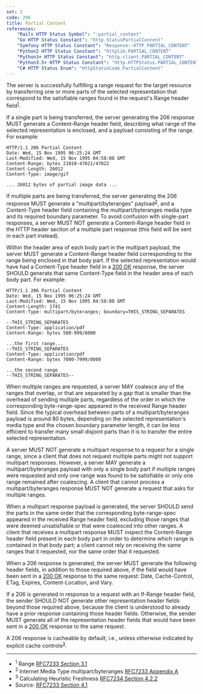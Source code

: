 ```yaml
---
set: 2
code: 206
title: Partial Content
references:
    "Rails HTTP Status Symbol": ":partial_content"
    "Go HTTP Status Constant": "http.StatusPartialContent"
    "Symfony HTTP Status Constant": "Response::HTTP_PARTIAL_CONTENT"
    "Python2 HTTP Status Constant": "httplib.PARTIAL_CONTENT"
    "Python3+ HTTP Status Constant": "http.client.PARTIAL_CONTENT"
    "Python3.5+ HTTP Status Constant": "http.HTTPStatus.PARTIAL_CONTENT"
    "C# HTTP Status Enum": "HttpStatusCode.PartialContent"
---
```


The server is successfully fulfilling a range request for the target resource by transferring one or more parts of the selected representation that correspond to the satisfiable ranges found in the request's Range header field<sup>[1](#ref-1)</sup>.

If a single part is being transferred, the server generating the 206 response MUST generate a Content-Range header field, describing what range of the selected representation is enclosed, and a payload consisting of the range. For example:

```
HTTP/1.1 206 Partial Content
Date: Wed, 15 Nov 1995 06:25:24 GMT
Last-Modified: Wed, 15 Nov 1995 04:58:08 GMT
Content-Range: bytes 21010-47021/47022
Content-Length: 26012
Content-Type: image/gif

... 26012 bytes of partial image data ...
```

If multiple parts are being transferred, the server generating the 206 response MUST generate a "multipart/byteranges" payload<sup>[2](#ref-2)</sup>, and a Content-Type header field containing the multipart/byteranges media type and its required boundary parameter. To avoid confusion with single-part responses, a server MUST NOT generate a Content-Range header field in the HTTP header section of a multiple part response (this field will be sent in each part instead).

Within the header area of each body part in the multipart payload, the server MUST generate a Content-Range header field corresponding to the range being enclosed in that body part. If the selected representation would have had a Content-Type header field in a [200 OK](/200) response, the server SHOULD generate that same Content-Type field in the header area of each body part. For example:

```
HTTP/1.1 206 Partial Content
Date: Wed, 15 Nov 1995 06:25:24 GMT
Last-Modified: Wed, 15 Nov 1995 04:58:08 GMT
Content-Length: 1741
Content-Type: multipart/byteranges; boundary=THIS_STRING_SEPARATES

--THIS_STRING_SEPARATES
Content-Type: application/pdf
Content-Range: bytes 500-999/8000

...the first range...
--THIS_STRING_SEPARATES
Content-Type: application/pdf
Content-Range: bytes 7000-7999/8000

...the second range
--THIS_STRING_SEPARATES--
```

When multiple ranges are requested, a server MAY coalesce any of the ranges that overlap, or that are separated by a gap that is smaller than the overhead of sending multiple parts, regardless of the order in which the corresponding byte-range-spec appeared in the received Range header field. Since the typical overhead between parts of a multipart/byteranges payload is around 80 bytes, depending on the selected representation's media type and the chosen boundary parameter length, it can be less efficient to transfer many small disjoint parts than it is to transfer the entire selected representation.

A server MUST NOT generate a multipart response to a request for a single range, since a client that does not request multiple parts might not support multipart responses. However, a server MAY generate a multipart/byteranges payload with only a single body part if multiple ranges were requested and only one range was found to be satisfiable or only one range remained after coalescing. A client that cannot process a multipart/byteranges response MUST NOT generate a request that asks for multiple ranges.

When a multipart response payload is generated, the server SHOULD send the parts in the same order that the corresponding byte-range-spec appeared in the received Range header field, excluding those ranges that were deemed unsatisfiable or that were coalesced into other ranges. A client that receives a multipart response MUST inspect the Content-Range header field present in each body part in order to determine which range is contained in that body part; a client cannot rely on receiving the same ranges that it requested, nor the same order that it requested.

When a 206 response is generated, the server MUST generate the following header fields, in addition to those required above, if the field would have been sent in a [200 OK](/200) response to the same request: Date, Cache-Control, ETag, Expires, Content-Location, and Vary.

If a 206 is generated in response to a request with an If-Range header field, the sender SHOULD NOT generate other representation header fields beyond those required above, because the client is understood to already have a prior response containing those header fields. Otherwise, the sender MUST generate all of the representation header fields that would have been sent in a [200 OK](/200) response to the same request.

A 206 response is cacheable by default; i.e., unless otherwise indicated by explicit cache controls<sup>[3](#ref-3)</sup>.

---

* <span id="ref-1"><sup>1</sup> Range [RFC7233 Section 3.1][2]</span>
* <span id="ref-2"><sup>2</sup> Internet Media Type multipart/byteranges
[RFC7233 Appendix A][3]</span>
* <span id="ref-3"><sup>3</sup> Calculating Heuristic Freshness
[RFC7234 Section 4.2.2][4]</span>
* Source: [RFC7233 Section 4.1][1]

[1]: <http://tools.ietf.org/html/rfc7233#section-4.1>
[2]: <http://tools.ietf.org/html/rfc7233#section-3.1>
[3]: <http://tools.ietf.org/html/rfc7233#appendix-A>
[4]: <http://tools.ietf.org/html/rfc7234#section-4.2.2>
